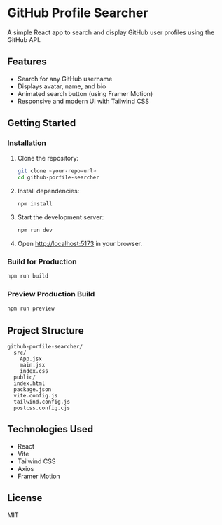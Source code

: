 # GitHub Profile Searcher

A simple React app to search and display GitHub user profiles using the GitHub API.

## Features

- Search for any GitHub username
- Displays avatar, name, and bio
- Animated search button (using Framer Motion)
- Responsive and modern UI with Tailwind CSS

## Getting Started

### Installation

1. Clone the repository:
   ```sh
   git clone <your-repo-url>
   cd github-porfile-searcher
   ```

2. Install dependencies:
   ```sh
   npm install
   ```

3. Start the development server:
   ```sh
   npm run dev
   ```

4. Open [http://localhost:5173](http://localhost:5173) in your browser.

### Build for Production

```sh
npm run build
```

### Preview Production Build

```sh
npm run preview
```

## Project Structure

```
github-porfile-searcher/
  src/
    App.jsx
    main.jsx
    index.css
  public/
  index.html
  package.json
  vite.config.js
  tailwind.config.js
  postcss.config.cjs
```

## Technologies Used

- React
- Vite
- Tailwind CSS
- Axios
- Framer Motion

## License

MIT